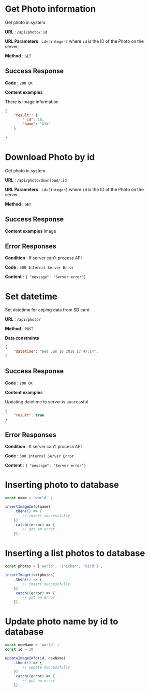 # Get Photo information

Get photo in system

**URL** : `/api/photo/:id`

**URL Parameters** : `id=[integer]` where `id` is the ID of the Photo on the
server.

**Method** : `GET`

## Success Response

**Code** : `200 OK`

**Content examples**

There is image information

```json
{
    "result": {
        "_id": 10,
        "name": "XYX"
    }
    
}
```

# Download Photo by id

Get photo in system

**URL** : `/api/photo/download/:id`

**URL Parameters** : `id=[integer]` where `id` is the ID of the Photo on the
server.

**Method** : `GET`

## Success Response

**Content examples**
Image

## Error Responses

**Condition** : If server can't process API

**Code** : `500 Internal Server Error`

**Content** : `{ "message": "Server error"}`


# Set datetime 

Set datetime for coping data from SD card

**URL** : `/api/photo/`

**Method** : `POST`

**Data constraints**

```json
{
    "datetime": "Wed Jun 10 2018 17:47:14",
}
```


## Success Response

**Code** : `200 OK`

**Content examples**

Updating datetime to server is successful

```json
{
    "result": true
}
```

## Error Responses

**Condition** : If server can't process API

**Code** : `500 Internal Server Error`

**Content** : `{ "message": "Server error"}`


# Inserting photo to database

```javascript
const name = 'world' ;

insertImageInfo(name)
    .then(() => {
        // insert successfully
    })
    .catch((error) => {
        // got an error
    });
```

# Inserting a list photos to database

```javascript
const photos = ['world', 'chicken', 'bird'] ;

insertImageList(photos)
    .then(() => {
        // insert successfully
    })
    .catch((error) => {
        // got an error
    });
```

# Update photo name by id to database

```javascript
const newName = 'world' ;
const id = 20

updateImageInfo(id, newName)
    .then(() => {
        // update successfully
    })
    .catch((error) => {
        // got an error
    });
```